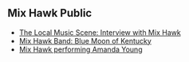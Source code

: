 #

## Mix Hawk Public
* [The Local Music Scene: Interview with Mix Hawk](https://www.youtube.com/embed/ED0HVP_Bgss?si=TH1_H_N0pgIaZEO0)
* [Mix Hawk Band: Blue Moon of Kentucky](https://www.youtube.com/embed/UaTD0qY8EmQ?si=LhcWnc9ZunzKpTTl)
* [Mix Hawk performing Amanda Young](https://youtu.be/bElLNLeZ9j4)